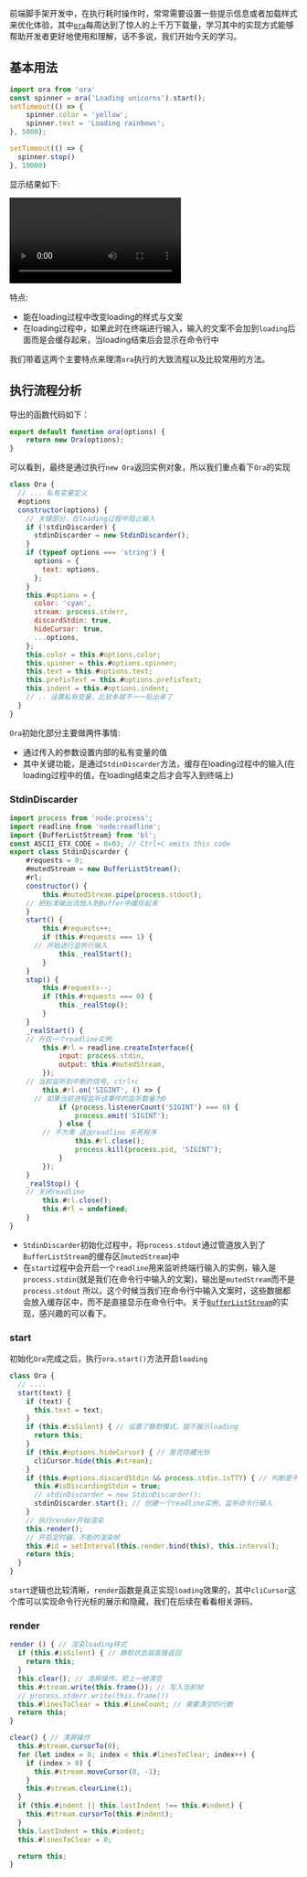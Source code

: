 前端脚手架开发中，在执行耗时操作时，常常需要设置一些提示信息或者加载样式来优化体验，其中[`ora`](https://www.npmjs.com/package/ora)每周达到了惊人的上千万下载量，学习其中的实现方式能够帮助开发者更好地使用和理解，话不多说，我们开始今天的学习。

## 基本用法
```js
import ora from 'ora'
const spinner = ora('Loading unicorns').start();
setTimeout(() => {
	spinner.color = 'yellow';
	spinner.text = 'Loading rainbows';
}, 5000);

setTimeout(() => {
  spinner.stop()
}, 10000)
```
显示结果如下:

<video controls autoplay="autoplay">
<source src="./images/ora.mov">
</video>

特点:

- 能在loading过程中改变loading的样式与文案
- 在loading过程中，如果此时在终端进行输入，输入的文案不会加到`loading`后面而是会缓存起来，当loading结束后会显示在命令行中

我们带着这两个主要特点来理清`ora`执行的大致流程以及比较常用的方法。

## 执行流程分析
导出的函数代码如下：
```js
export default function ora(options) {
	return new Ora(options);
}
```
可以看到，最终是通过执行`new Ora`返回实例对象，所以我们重点看下`Ora`的实现
```js
class Ora {
  // ... 私有变量定义
  #options
  constructor(options) {
    // 关键部分，在loading过程中阻止输入
    if (!stdinDiscarder) {
      stdinDiscarder = new StdinDiscarder();
    }
    if (typeof options === 'string') {
      options = {
        text: options,
      };
    }
    this.#options = {
      color: 'cyan',
      stream: process.stderr,
      discardStdin: true,
      hideCursor: true,
      ...options,
    };
    this.color = this.#options.color;
    this.spinner = this.#options.spinner;
    this.text = this.#options.text;
    this.prefixText = this.#options.prefixText;
    this.indent = this.#options.indent;
    // .. 设置私有变量，比较多就不一一贴出来了
  }
}
```
`Ora`初始化部分主要做两件事情:
- 通过传入的参数设置内部的私有变量的值
- 其中关键功能，是通过`StdinDiscarder`方法，缓存在loading过程中的输入(在loading过程中的值，在loading结束之后才会写入到终端上)

### StdinDiscarder
```js
import process from 'node:process';
import readline from 'node:readline';
import {BufferListStream} from 'bl';
const ASCII_ETX_CODE = 0x03; // Ctrl+C emits this code
export class StdinDiscarder {
	#requests = 0;
	#mutedStream = new BufferListStream();
	#rl;
	constructor() {
		this.#mutedStream.pipe(process.stdout);
    // 把标准输出流放入到Buffer中缓存起来
	}
	start() {
		this.#requests++;
		if (this.#requests === 1) {
      // 开始进行监听行输入
			this._realStart();
		}
	}
	stop() {
		this.#requests--;
		if (this.#requests === 0) {
			this._realStop();
		}
	}
	_realStart() {
    // 开启一个readline实例
		this.#rl = readline.createInterface({
			input: process.stdin,
			output: this.#mutedStream,
		});
    // 当前监听到中断的信号, ctrl+c
		this.#rl.on('SIGINT', () => {
      // 如果当前进程监听该事件的监听数量为0
			if (process.listenerCount('SIGINT') === 0) {
				process.emit('SIGINT');
			} else {
        // 不为零 退出readline 杀死程序
				this.#rl.close();
				process.kill(process.pid, 'SIGINT');
			}
		});
	}
	_realStop() {
    // 关闭readline
		this.#rl.close();
		this.#rl = undefined;
	}
}
```
- `StdinDiscarder`初始化过程中，将`process.stdout`通过管道放入到了`BufferListStream`的缓存区(`mutedStream`)中
- 在`start`过程中会开启一个`readline`用来监听终端行输入的实例，输入是`process.stdin`(就是我们在命令行中输入的文案)，输出是`mutedStream`而不是`process.stdout`
所以，这个时候当我们在命令行中输入文案时，这些数据都会放入缓存区中，而不是直接显示在命令行中。关于[`BufferListStream`](https://www.npmjs.com/package/bl)的实现，感兴趣的可以看下。

### start
初始化`Ora`完成之后，执行`ora.start()`方法开启`loading`
```js
class Ora {
  // ....
  start(text) {
    if (text) {
      this.text = text;
    }
    if (this.#isSilent) { // 设置了静默模式，就不展示loading
      return this;
    }
    if (this.#options.hideCursor) { // 是否隐藏光标
      cliCursor.hide(this.#stream);
    }
    if (this.#options.discardStdin && process.stdin.isTTY) { // 判断是不是终端
      this.#isDiscardingStdin = true;
      // stdinDiscarder = new StdinDiscarder();
      stdinDiscarder.start(); // 创建一个readline实例，监听命令行输入
    }
    // 执行render开始渲染
    this.render();
    // 开启定时器，不断的渲染帧
    this.#id = setInterval(this.render.bind(this), this.interval);
    return this;
  }
}
```
`start`逻辑也比较清晰，`render`函数是真正实现`loading`效果的，其中`cliCursor`这个库可以实现命令行光标的展示和隐藏，我们在后续在看看相关源码。

### render
```js
render () { // 渲染loading样式
  if (this.#isSilent) { // 静默状态就直接返回
    return this;
  }
  this.clear(); // 清屏操作，把上一帧清空
  this.#stream.write(this.frame()); // 写入当前帧
  // process.stderr.write(this.frame())
  this.#linesToClear = this.#lineCount; // 需要清空的行数
  return this;
}

clear() { // 清屏操作
  this.#stream.cursorTo(0);
  for (let index = 0; index < this.#linesToClear; index++) {
    if (index > 0) {
      this.#stream.moveCursor(0, -1);
    }
    this.#stream.clearLine(1);
  }
  if (this.#indent || this.lastIndent !== this.#indent) {
    this.#stream.cursorTo(this.#indent);
  }
  this.lastIndent = this.#indent;
  this.#linesToClear = 0;

  return this;
}
```
